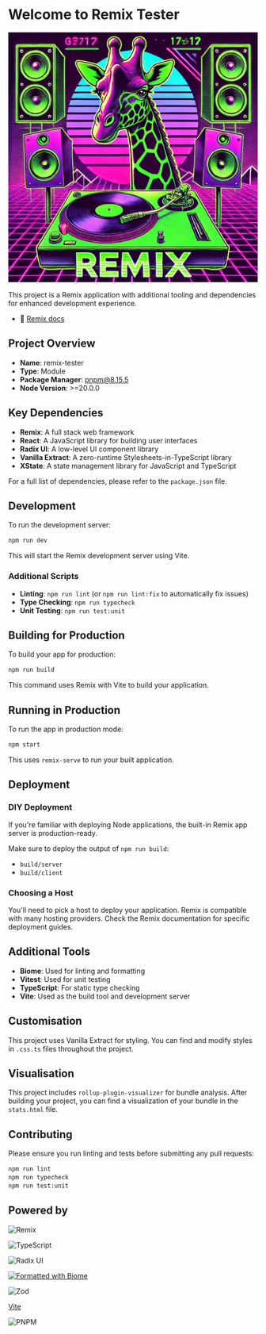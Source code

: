 # Welcome to Remix Tester

![Remix](/repo.webp)

This project is a Remix application with additional tooling and dependencies for enhanced development experience.

- 📖 [Remix docs](https://remix.run/docs)

## Project Overview

- **Name**: remix-tester
- **Type**: Module
- **Package Manager**: pnpm@8.15.5
- **Node Version**: >=20.0.0

## Key Dependencies

- **Remix**: A full stack web framework
- **React**: A JavaScript library for building user interfaces
- **Radix UI**: A low-level UI component library
- **Vanilla Extract**: A zero-runtime Stylesheets-in-TypeScript library
- **XState**: A state management library for JavaScript and TypeScript

For a full list of dependencies, please refer to the `package.json` file.

## Development

To run the development server:

```sh
npm run dev
```

This will start the Remix development server using Vite.

### Additional Scripts

- **Linting**: `npm run lint` (or `npm run lint:fix` to automatically fix issues)
- **Type Checking**: `npm run typecheck`
- **Unit Testing**: `npm run test:unit`

## Building for Production

To build your app for production:

```sh
npm run build
```

This command uses Remix with Vite to build your application.

## Running in Production

To run the app in production mode:

```sh
npm start
```

This uses `remix-serve` to run your built application.

## Deployment

### DIY Deployment

If you're familiar with deploying Node applications, the built-in Remix app server is production-ready.

Make sure to deploy the output of `npm run build`:
- `build/server`
- `build/client`

### Choosing a Host

You'll need to pick a host to deploy your application. Remix is compatible with many hosting providers. Check the Remix documentation for specific deployment guides.

## Additional Tools

- **Biome**: Used for linting and formatting
- **Vitest**: Used for unit testing
- **TypeScript**: For static type checking
- **Vite**: Used as the build tool and development server

## Customisation

This project uses Vanilla Extract for styling. You can find and modify styles in `.css.ts` files throughout the project.

## Visualisation

This project includes `rollup-plugin-visualizer` for bundle analysis. After building your project, you can find a visualization of your bundle in the `stats.html` file.

## Contributing

Please ensure you run linting and tests before submitting any pull requests:

```sh
npm run lint
npm run typecheck
npm run test:unit
```


## Powered by

![Remix](https://img.shields.io/badge/remix-%23000.svg?style=for-the-badge&logo=remix&logoColor=white)

![TypeScript](https://img.shields.io/badge/typescript-%23007ACC.svg?style=for-the-badge&logo=typescript&logoColor=white)

![Radix UI](https://img.shields.io/badge/radix%20ui-161618.svg?style=for-the-badge&logo=radix-ui&logoColor=white)

[![Formatted with Biome](https://img.shields.io/badge/Formatted_with-Biome-60a5fa?style=flat&logo=biome)](https://biomejs.dev/)

![Zod](https://img.shields.io/badge/zod-%233068b7.svg?style=for-the-badge&logo=zod&logoColor=white)

[Vite](https://img.shields.io/badge/vite-%23646CFF.svg?style=for-the-badge&logo=vite&logoColor=white)

![PNPM](https://img.shields.io/badge/pnpm-%234a4a4a.svg?style=for-the-badge&logo=pnpm&logoColor=f69220)